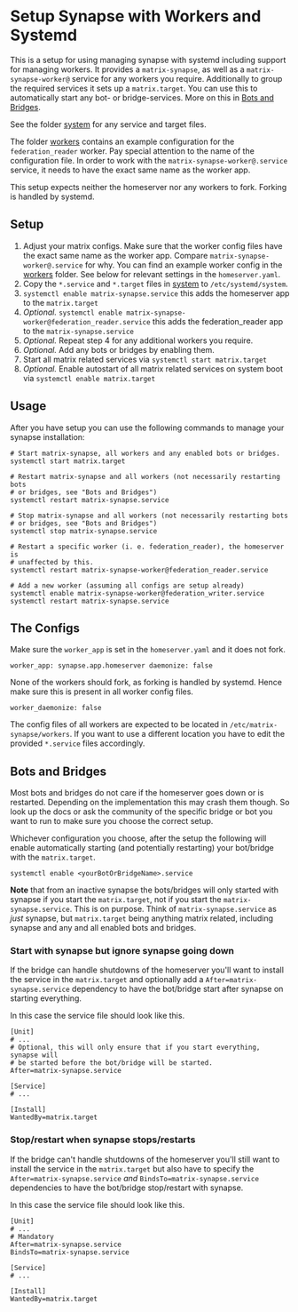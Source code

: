 # Setup Synapse with Workers and Systemd

This is a setup for using managing synapse with systemd including support for
managing workers. It provides a `matrix-synapse`, as well as a
`matrix-synapse-worker@` service for any workers you require. Additionally to
group the required services it sets up a `matrix.target`. You can use this to
automatically start any bot- or bridge-services. More on this in
[Bots and Bridges](#bots-and-bridges).

See the folder [system](system) for any service and target files.

The folder [workers](workers) contains an example configuration for the
`federation_reader` worker. Pay special attention to the name of the
configuration file. In order to work with the `matrix-synapse-worker@.service`
service, it needs to have the exact same name as the worker app.

This setup expects neither the homeserver nor any workers to fork. Forking is
handled by systemd.

## Setup

1. Adjust your matrix configs. Make sure that the worker config files have the
exact same name as the worker app. Compare `matrix-synapse-worker@.service` for
why. You can find an example worker config in the [workers](workers) folder. See
below for relevant settings in the `homeserver.yaml`.
2. Copy the `*.service` and `*.target` files in [system](system) to
`/etc/systemd/system`.
3. `systemctl enable matrix-synapse.service` this adds the homeserver
app to the `matrix.target`
4. *Optional.* `systemctl enable
matrix-synapse-worker@federation_reader.service` this adds the federation_reader
app to the `matrix-synapse.service`
5. *Optional.* Repeat step 4 for any additional workers you require.
6. *Optional.* Add any bots or bridges by enabling them.
7. Start all matrix related services via `systemctl start matrix.target`
8. *Optional.* Enable autostart of all matrix related services on system boot
via `systemctl enable matrix.target`

## Usage

After you have setup you can use the following commands to manage your synapse
installation:

```
# Start matrix-synapse, all workers and any enabled bots or bridges.
systemctl start matrix.target

# Restart matrix-synapse and all workers (not necessarily restarting bots
# or bridges, see "Bots and Bridges")
systemctl restart matrix-synapse.service

# Stop matrix-synapse and all workers (not necessarily restarting bots
# or bridges, see "Bots and Bridges")
systemctl stop matrix-synapse.service

# Restart a specific worker (i. e. federation_reader), the homeserver is
# unaffected by this.
systemctl restart matrix-synapse-worker@federation_reader.service

# Add a new worker (assuming all configs are setup already)
systemctl enable matrix-synapse-worker@federation_writer.service
systemctl restart matrix-synapse.service
```

## The Configs

Make sure the `worker_app` is set in the `homeserver.yaml` and it does not fork.

```
worker_app: synapse.app.homeserver daemonize: false
```

None of the workers should fork, as forking is handled by systemd. Hence make
sure this is present in all worker config files.

```
worker_daemonize: false
```

The config files of all workers are expected to be located in
`/etc/matrix-synapse/workers`. If you want to use a different location you have
to edit the provided `*.service` files accordingly.  

## Bots and Bridges

Most bots and bridges do not care if the homeserver goes down or is restarted.
Depending on the implementation this may crash them though. So look up the docs
or ask the community of the specific bridge or bot you want to run to make sure
you choose the correct setup.

Whichever configuration you choose, after the setup the following will enable
automatically starting (and potentially restarting) your bot/bridge with the
`matrix.target`.

```
systemctl enable <yourBotOrBridgeName>.service
```

**Note** that from an inactive synapse the bots/bridges will only started with
synapse if you start the `matrix.target`, not if you start the
`matrix-synapse.service`. This is on purpose. Think of `matrix-synapse.service`
as *just* synapse, but `matrix.target` being anything matrix related, including
synapse and any and all enabled bots and bridges.

### Start with synapse but ignore synapse going down

If the bridge can handle shutdowns of the homeserver you'll want to install the
service in the `matrix.target` and optionally add a
`After=matrix-synapse.service` dependency to have the bot/bridge start after
synapse on starting everything.

In this case the service file should look like this.

```
[Unit]
# ...
# Optional, this will only ensure that if you start everything, synapse will
# be started before the bot/bridge will be started.
After=matrix-synapse.service

[Service]
# ...

[Install]
WantedBy=matrix.target
```

### Stop/restart when synapse stops/restarts

If the bridge can't handle shutdowns of the homeserver you'll still want to
install the service in the `matrix.target` but also have to specify the
`After=matrix-synapse.service` *and* `BindsTo=matrix-synapse.service`
dependencies to have the bot/bridge stop/restart with synapse.

In this case the service file should look like this.

```
[Unit]
# ...
# Mandatory
After=matrix-synapse.service
BindsTo=matrix-synapse.service

[Service]
# ...

[Install]
WantedBy=matrix.target
```
